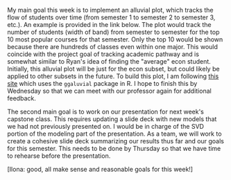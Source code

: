 My main goal this week is to implement an alluvial plot, which tracks the flow of students over time (from semester 1 to semester 2 to semester 3, etc.). An example is provided in the link below. The plot would track the number of students (width of band) from semester to semester for the top 10 most popular courses for that semester. Only the top 10 would be shown because there are hundreds of classes even within one major. This would coincide with the project goal of tracking academic pathway and is somewhat similar to Ryan's idea of finding the "average" econ student. Initially, this alluvial plot will be just for the econ subset, but could likely be applied to other subsets in the future. To build this plot, I am following [this site](https://cran.r-project.org/web/packages/ggalluvial/vignettes/ggalluvial.html) which uses the `ggaluvial` package in R. I hope to finish this by Wednesday so that we can meet with our professor again for additional feedback. 

The second main goal is to work on our presentation for next week's capstone class. This requires updating a slide deck with new models that we had not previously presented on. I would be in charge of the SVD portion of the modeling part of the presentation. As a team, we will work to create a cohesive slide deck summarizing our results thus far and our goals for this semester. This needs to be done by Thursday so that we have time to rehearse before the presentation. 

[Ilona: good, all make sense and reasonable goals for this week!]
